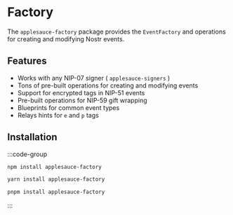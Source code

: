 # Factory

The `applesauce-factory` package provides the `EventFactory` and operations for creating and modifying Nostr events.

## Features

- Works with any NIP-07 signer ( `applesauce-signers` )
- Tons of pre-built operations for creating and modifying events
- Support for encrypted tags in NIP-51 events
- Pre-built operations for NIP-59 gift wrapping
- Blueprints for common event types
- Relays hints for `e` and `p` tags

## Installation

:::code-group

```sh [npm]
npm install applesauce-factory
```

```sh [yarn]
yarn install applesauce-factory
```

```sh [pnpm]
pnpm install applesauce-factory
```

:::
